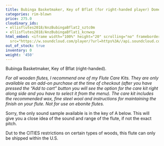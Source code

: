 ```yaml
---
title: Bubinga Basketmaker, Key of Bflat (for right-handed player) Domestic sale only!
categories: rim-blown
price: 275.0
cloudinary_ids:
- ellisflutes2018/AnzBubingaBflat2_sztc0m
- ellisflutes2018/AnzBubingaBflat1_kcnwxp
html_embed: <iframe width="100%" height="20" scrolling="no" frameborder="no" allow="autoplay"
  src="https://w.soundcloud.com/player/?url=https%3A//api.soundcloud.com/tracks/536548146&color=%23ff5500&inverse=false&auto_play=false&show_user=true"></iframe>
out_of_stock: true
inventory: 0
weight: '450'
---
```


Bubinga Basketmaker, Key of Bflat (right-handed).

*For all wooden flutes, I recommend one of my Flute Care Kits.  They are only available as an add-on purchase at the time of checkout (after you have pressed the “Add to cart” button you will see the option for the care kit right along side and you have to select it from the menu). The care kit includes the recommended wax, fine steel wool and instructions for maintaining the finish on your flute.  Not for use on ebonite flutes.*

Sorry, the only sound sample available is in the key of A below.  This will give you a close idea of the sound and range of the flute, if not the exact pitch.

Dut to the CITIES restrictions on certain types of woods, this flute can only be shipped within the U.S.